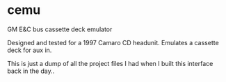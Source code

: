 # cemu
GM E&amp;C bus cassette deck emulator

Designed and tested for a 1997 Camaro CD headunit. Emulates a cassette deck for aux in.

This is just a dump of all the project files I had when I built this interface back in the day..